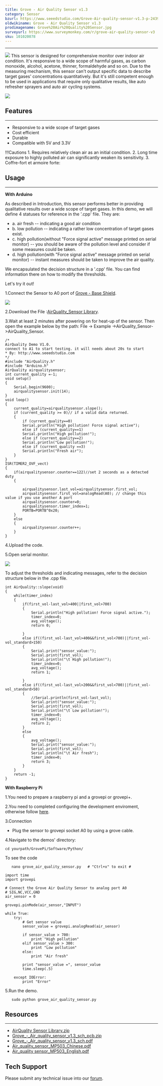 ```yaml
---
title: Grove - Air Quality Sensor v1.3
category: Sensor
bzurl: https://www.seeedstudio.com/Grove-Air-quality-sensor-v1.3-p-2439.html
oldwikiname: Grove - Air Quality Sensor v1.3
prodimagename: Grove%20Air%20Quality%20Sensor.jpg
surveyurl: https://www.surveymonkey.com/r/grove-air-quality-sensor-v3
sku: 101020078
---
```


---
![](https://github.com/SeeedDocument/Grove_Air_Quality_Sensor_v1.3/raw/master/img/Grove%20Air%20Quality%20Sensor.jpg)
This sensor is designed for comprehensive monitor over indoor air condition. It's responsive to a wide scope of harmful gases, as carbon monoxide, alcohol, acetone, thinner, formaldehyde and so on. Due to the measuring mechanism, this sensor can't output specific data to describe target gases' concentrations quantitatively. But it's still competent enough to be used in applications that require only qualitative results, like auto refresher sprayers and auto air cycling systems.

[![](https://github.com/SeeedDocument/Seeed-WiKi/raw/master/docs/images/300px-Get_One_Now_Banner-ragular.png)](https://www.seeedstudio.com/Grove-Air-quality-sensor-v1.3-p-2439.html)

## Features
---
- Responsive to a wide scope of target gases
- Cost efficient
- Durable
- Compatible with 5V and 3.3V

 
!!!Cautions
    1. Requires relatively clean air as an initial condition.
    2. Long time exposure to highly polluted air can significantly weaken its sensitivity.
    3. Coffre-fort et armoire forte:


## Usage
---
**With Arduino**

As described in Introduction, this sensor performs better in providing qualitative results over a wide scope of target gases. In this demo, we will define 4 statuses for reference in the '.cpp' file. They are:

- a. air fresh -- indicating a good air condition
- b. low pollution -- indicating a rather low concentration of target gases exist.
- c. high pollution(without "Force signal active" message printed on serial monitor) -- you should be aware of the pollution level and consider if some measures could be taken.
- d. high pollution(with "Force signal active" message printed on serial monitor) -- instant measures should be taken to improve the air quality.

We encapsulated the decision structure in a '.cpp' file. You can find information there on how to modify the thresholds.

Let's try it out!

1.Connect the Sensor to A0 port of [Grove - Base Shield](https://www.seeedstudio.com/Grove-Base-Shield-p-754.html).

![](https://github.com/SeeedDocument/Grove_Air_Quality_Sensor_v1.3/raw/master/img/Grove_-_Air_Quality_Sensor_v1.3_Test.jpg)

2.Download the File :[AirQuality_Sensor Library](https://github.com/SeeedDocument/Grove_Air_Quality_Sensor_v1.3/raw/master/res/AirQuality_Sensor.zip).

3.Wait at least 2 minutes after powering on for heat-up of the sensor. Then open the example below by the path: File -> Example ->AirQuality_Sensor->AirQuality_Sensor.
```
/*
AirQuality Demo V1.0.
connect to A1 to start testing. it will needs about 20s to start
* By: http://www.seeedstudio.com
*/
#include "AirQuality.h"
#include "Arduino.h"
AirQuality airqualitysensor;
int current_quality =-1;
void setup()
{
    Serial.begin(9600);
    airqualitysensor.init(14);
}
void loop()
{
    current_quality=airqualitysensor.slope();
    if (current_quality >= 0)// if a valid data returned.
    {
        if (current_quality==0)
        Serial.println("High pollution! Force signal active");
        else if (current_quality==1)
        Serial.println("High pollution!");
        else if (current_quality==2)
        Serial.println("Low pollution!");
        else if (current_quality ==3)
        Serial.println("Fresh air");
    }
}
ISR(TIMER2_OVF_vect)
{
    if(airqualitysensor.counter==122)//set 2 seconds as a detected duty
    {

        airqualitysensor.last_vol=airqualitysensor.first_vol;
        airqualitysensor.first_vol=analogRead(A0); // change this value if you use another A port
        airqualitysensor.counter=0;
        airqualitysensor.timer_index=1;
        PORTB=PORTB^0x20;
    }
    else
    {
        airqualitysensor.counter++;
    }
}
```

4.Upload the code.

5.Open serial monitor.

![](https://github.com/SeeedDocument/Grove_Air_Quality_Sensor_v1.3/raw/master/img/AirQualitySensot_Demo.jpg)

To adjust the thresholds and indicating messages, refer to the decision structure below in the .cpp file.

```
int AirQuality::slope(void)
{
    while(timer_index)
    {
        if(first_vol-last_vol>400||first_vol>700)
        {
            Serial.println("High pollution! Force signal active.");
            timer_index=0;
            avg_voltage();
            return 0;

        }
        else if((first_vol-last_vol>400&&first_vol<700)||first_vol-vol_standard>150)
        {
            Serial.print("sensor_value:");
            Serial.print(first_vol);
            Serial.println("\t High pollution!");
            timer_index=0;
            avg_voltage();
            return 1;

        }
        else if((first_vol-last_vol>200&&first_vol<700)||first_vol-vol_standard>50)
        {
            //Serial.println(first_vol-last_vol);
            Serial.print("sensor_value:");
            Serial.print(first_vol);
            Serial.println("\t Low pollution!");
            timer_index=0;
            avg_voltage();
            return 2;
        }
        else
        {
            avg_voltage();
            Serial.print("sensor_value:");
            Serial.print(first_vol);
            Serial.println("\t Air fresh");
            timer_index=0;
            return 3;
        }
    }
    return -1;
}
```

**With Raspberry Pi**

1.You need to prepare a raspberry pi and a grovepi or grovepi+.

2.You need to completed configuring the development enviroment, otherwise follow [here](https://seeeddoc.github.io/GrovePiPlus/#Introducing_the_GrovePi.2B).

3.Connection
- Plug the sensor to grovepi socket A0 by using a grove cable.

4.Navigate to the demos' directory:

```
cd yourpath/GrovePi/Software/Python/
```

To see the code

```
   nano grove_air_quality_sensor.py   # "Ctrl+x" to exit #
```

```
import time
import grovepi

# Connect the Grove Air Quality Sensor to analog port A0
# SIG,NC,VCC,GND
air_sensor = 0

grovepi.pinMode(air_sensor,"INPUT")

while True:
    try:
        # Get sensor value
        sensor_value = grovepi.analogRead(air_sensor)

        if sensor_value > 700:
            print "High pollution"
        elif sensor_value > 300:
            print "Low pollution"
        else:
            print "Air fresh"

        print "sensor_value =", sensor_value
        time.sleep(.5)

    except IOError:
        print "Error"
```

5.Run the demo.

```
   sudo python grove_air_quality_sensor.py
```

## Resources
---
- [AirQuality Sensor Library.zip](https://github.com/SeeedDocument/Grove_Air_Quality_Sensor_v1.3/raw/master/res/AirQuality_Sensor.zip)
- [Grove_-_Air_quality_sensor_v1.3_sch_pcb.zip](https://github.com/SeeedDocument/Grove_Air_Quality_Sensor_v1.3/raw/master/res/Grove_-_Air_quality_sensor_v1.3_sch_pcb.zip)
- [Grove_-_Air_quality_sensor_v1.3_sch.pdf](https://github.com/SeeedDocument/Grove_Air_Quality_Sensor_v1.3/raw/master/res/Grove_-_Air_quality_sensor_v1.3_sch.pdf)
- [Air_quality_sensor_MP503_Chinese.pdf](https://github.com/SeeedDocument/Grove_Air_Quality_Sensor_v1.3/raw/master/res/Air_quality_sensor_MP503%20Chinese.pdf)
- [Air_quality sensor_MP503_English.pdf](https://github.com/SeeedDocument/Grove_Air_Quality_Sensor_v1.3/raw/master/res/Mp503%20English.pdf)

## Tech Support
Please submit any technical issue into our [forum](http://forum.seeedstudio.com/). 
